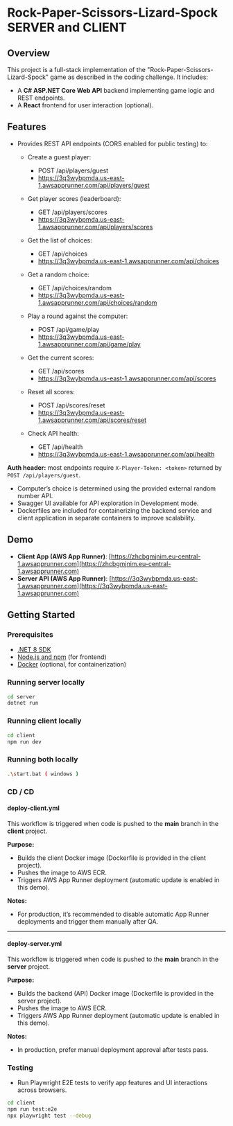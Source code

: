 # Rock-Paper-Scissors-Lizard-Spock SERVER and CLIENT

## Overview

This project is a full-stack implementation of the "Rock-Paper-Scissors-Lizard-Spock" game as described in the coding challenge. It includes:

- A **C# ASP.NET Core Web API** backend implementing game logic and REST endpoints.
- A **React** frontend for user interaction (optional).

## Features

- Provides REST API endpoints (CORS enabled for public testing) to:

  - Create a guest player:

    - POST /api/players/guest
    - https://3q3wybpmda.us-east-1.awsapprunner.com/api/players/guest

  - Get player scores (leaderboard):

    - GET /api/players/scores
    - https://3q3wybpmda.us-east-1.awsapprunner.com/api/players/scores

  - Get the list of choices:

    - GET /api/choices
    - https://3q3wybpmda.us-east-1.awsapprunner.com/api/choices

  - Get a random choice:

    - GET /api/choices/random
    - https://3q3wybpmda.us-east-1.awsapprunner.com/api/choices/random

  - Play a round against the computer:

    - POST /api/game/play
    - https://3q3wybpmda.us-east-1.awsapprunner.com/api/game/play

  - Get the current scores:

    - GET /api/scores
    - https://3q3wybpmda.us-east-1.awsapprunner.com/api/scores

  - Reset all scores:

    - POST /api/scores/reset
    - https://3q3wybpmda.us-east-1.awsapprunner.com/api/scores/reset

  - Check API health:
    - GET /api/health
    - https://3q3wybpmda.us-east-1.awsapprunner.com/api/health

**Auth header:** most endpoints require `X-Player-Token: <token>` returned by `POST /api/players/guest`.

- Computer’s choice is determined using the provided external random number API.
- Swagger UI available for API exploration in Development mode.
- Dockerfiles are included for containerizing the backend service and client application in separate containers to improve scalability.

## Demo

- **Client App (AWS App Runner)**: [https://zhcbgmjnim.eu-central-1.awsapprunner.com](https://zhcbgmjnim.eu-central-1.awsapprunner.com)
- **Server API (AWS App Runner)**: [https://3q3wybpmda.us-east-1.awsapprunner.com](https://3q3wybpmda.us-east-1.awsapprunner.com)

## Getting Started

### Prerequisites

- [.NET 8 SDK](https://dotnet.microsoft.com/download/dotnet/8.0)
- [Node.js and npm](https://nodejs.org/en/download/) (for frontend)
- [Docker](https://www.docker.com/get-started) (optional, for containerization)

### Running server locally

```bash
cd server
dotnet run

```

### Running client locally

```bash
cd client
npm run dev

```

### Running both locally

```bash
.\start.bat ( windows )

```

### CD / CD

#### deploy-client.yml

This workflow is triggered when code is pushed to the **main** branch in the **client** project.

**Purpose:**

- Builds the client Docker image (Dockerfile is provided in the client project).
- Pushes the image to AWS ECR.
- Triggers AWS App Runner deployment (automatic update is enabled in this demo).

**Notes:**

- For production, it’s recommended to disable automatic App Runner deployments and trigger them manually after QA.

---

#### deploy-server.yml

This workflow is triggered when code is pushed to the **main** branch in the **server** project.

**Purpose:**

- Builds the backend (API) Docker image (Dockerfile is provided in the server project).
- Pushes the image to AWS ECR.
- Triggers AWS App Runner deployment (automatic update is enabled in this demo).

**Notes:**

- In production, prefer manual deployment approval after tests pass.

### Testing

- Run Playwright E2E tests to verify app features and UI interactions across browsers.

```bash
cd client
npm run test:e2e
npx playwright test --debug
```

